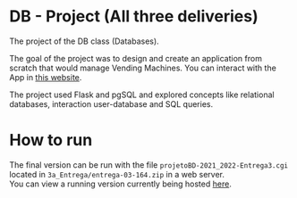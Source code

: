 # DB - Project (All three deliveries)

The project of the DB class (Databases).

The goal of the project was to design and create an application from scratch that would manage Vending Machines. 
You can interact with the App in [this website](http://web2.ist.utl.pt/ist199298/projetoBD-2021_2022-Entrega3.cgi/).

The project used Flask and pgSQL and explored concepts like relational databases, interaction user-database and SQL queries.

# How to run

The final version can be run with the file `projetoBD-2021_2022-Entrega3.cgi` located in `3a_Entrega/entrega-03-164.zip` in a web server.  
You can view a running version currently being hosted [here](http://web2.ist.utl.pt/ist199298/projetoBD-2021_2022-Entrega3.cgi/).
